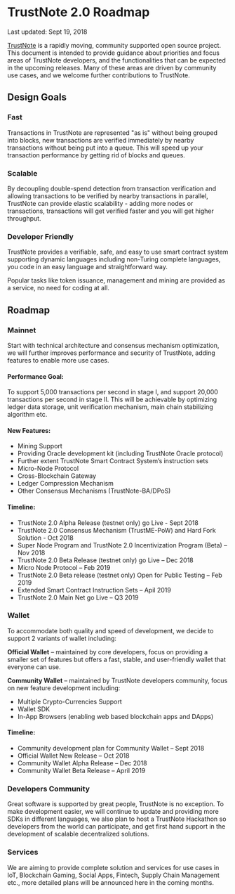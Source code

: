 # TrustNote 2.0 Roadmap
Last updated: Sept 19, 2018

[TrustNote](www.trustnote.org) is a rapidly moving, community supported open source project. This document is intended to provide guidance about priorities and focus areas of TrustNote developers, and the functionalities that can be expected in the upcoming releases. Many of these areas are driven by community use cases, and we welcome further contributions to TrustNote.

## Design Goals

### Fast
Transactions in TrustNote are represented "as is" without being grouped into blocks, new transactions are verified immediately by nearby transactions without being put into a queue. This will speed up your transaction performance by getting rid of blocks and queues.

### Scalable
By decoupling double-spend detection from transaction verification and allowing transactions to be verified by nearby transactions in parallel, TrustNote can provide elastic scalability - adding more nodes or transactions, transactions will get verified faster and you will get higher throughput.

### Developer Friendly
TrustNote provides a verifiable, safe, and easy to use smart contract system supporting dynamic languages including non-Turing complete languages, you code in an easy language and straightforward way.

Popular tasks like token issuance, management and mining are provided as a service, no need for coding at all.

## Roadmap

### Mainnet
Start with technical architecture and consensus mechanism optimization, we will further improves performance and security of TrustNote, adding features to enable more use cases.

#### Performance Goal:
To support 5,000 transactions per second in stage I, and support 20,000 transactions per second in stage II. This will be achievable by optimizing ledger data storage, unit verification mechanism, main chain stabilizing algorithm etc.

#### New Features:
- Mining Support
- Providing Oracle development kit (including TrustNote Oracle protocol) 
- Further extent TrustNote Smart Contract System’s instruction sets
- Micro-Node Protocol
- Cross-Blockchain Gateway
- Ledger Compression Mechanism
- Other Consensus Mechanisms (TrustNote-BA/DPoS)

#### Timeline:
- TrustNote 2.0 Alpha Release (testnet only) go Live - Sept 2018
- TrustNote 2.0 Consensus Mechanism (TrustME-PoW) and Hard Fork Solution - Oct 2018
- Super Node Program and TrustNote 2.0 Incentivization Program (Beta) – Nov 2018
- TrustNote 2.0 Beta Release (testnet only) go Live – Dec 2018
- Micro Node Protocol – Feb 2019
- TrustNote 2.0 Beta release (testnet only) Open for Public Testing – Feb 2019
- Extended Smart Contract Instruction Sets – Apil 2019
- TrustNote 2.0 Main Net go Live – Q3 2019

### Wallet
To accommodate both quality and speed of development, we decide to support 2 variants of wallet including:

**Official Wallet** – maintained by core developers, focus on providing a smaller set of features but offers a fast, stable, and user-friendly wallet that everyone can use.

**Community Wallet** – maintained by TrustNote developers community, focus on new feature development including:
- Multiple Crypto-Currencies Support
- Wallet SDK
- In-App Browsers (enabling web based blockchain apps and DApps)

#### Timeline:
- Community development plan for Community Wallet – Sept 2018
- Official Wallet New Release – Oct 2018
- Community Wallet Alpha Release – Dec 2018
- Community Wallet Beta Release – April 2019

### Developers Community
Great software is supported by great people, TrustNote is no exception. To make development easier, we will continue to update and providing more SDKs in different languages, we also plan to host a TrustNote Hackathon so developers from the world can participate, and get first hand support in the development of scalable decentralized solutions.

### Services
We are aiming to provide complete solution and services for use cases in IoT, Blockchain Gaming, Social Apps, Fintech, Supply Chain Management etc., more detailed plans will be announced here in the coming months.
